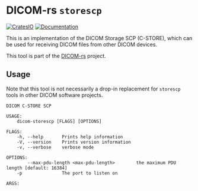 # DICOM-rs `storescp`

[![CratesIO](https://img.shields.io/crates/v/dicom-storescp.svg)](https://crates.io/crates/dicom-storescp)
[![Documentation](https://docs.rs/dicom-storescp/badge.svg)](https://docs.rs/dicom-storescp)

This is an implementation of the DICOM Storage SCP (C-STORE),
which can be used for receiving DICOM files from other DICOM devices.

This tool is part of the [DICOM-rs](https://github.com/Enet4/dicom-rs) project.

## Usage

Note that this tool is not necessarily a drop-in replacement
for `storescp` tools in other DICOM software projects.

```none
DICOM C-STORE SCP

USAGE:
    dicom-storescp [FLAGS] [OPTIONS]

FLAGS:
    -h, --help       Prints help information
    -V, --version    Prints version information
    -v, --verbose    verbose mode

OPTIONS:
        --max-pdu-length <max-pdu-length>        the maximum PDU length [default: 16384]
    -p               The port to listen on

ARGS:
```
